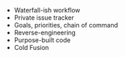 * Waterfall-ish workflow
* Private issue tracker
* Goals, priorities, chain of command
* Reverse-engineering
* Purpose-built code
* Cold Fusion